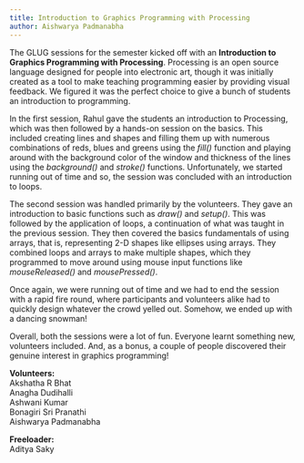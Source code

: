 ```yaml
---
title: Introduction to Graphics Programming with Processing
author: Aishwarya Padmanabha
---
```


The GLUG sessions for the semester kicked off with an <strong>Introduction to Graphics Programming with Processing</strong>. Processing is an open source language designed for people into electronic art, though it was initially created as a tool to make teaching programming easier by providing visual feedback. We figured it was the perfect choice to give a bunch of students an introduction to programming.</p>

In the first session, Rahul gave the students an introduction to Processing, which was then followed by a hands-on session on the basics. This included creating lines and shapes and filling them up with numerous combinations of reds, blues and greens using the *fill()* function and playing around with the background color of the window and thickness of the lines using the *background()* and *stroke()* functions. Unfortunately, we started running out of time and so, the session was concluded with an introduction to loops.

The second session was handled primarily by the volunteers. They gave an introduction to basic functions such as *draw()* and *setup()*. This was followed by the application of loops, a continuation of what was taught in the previous session. They then covered the basics fundamentals of using arrays, that is, representing 2-D shapes like ellipses using arrays. They combined loops and arrays to make multiple shapes, which they programmed to move around using mouse input functions like *mouseReleased()* and *mousePressed()*.

Once again, we were running out of time and we had to end the session with a rapid fire round, where participants and volunteers alike had to quickly design whatever the crowd yelled out. Somehow, we ended up with a dancing snowman!

Overall, both the sessions were a lot of fun. Everyone learnt something new, volunteers included. And, as a bonus, a couple of people discovered their genuine interest in graphics programming!

**Volunteers:**<br>
Akshatha R Bhat<br>
Anagha Dudihalli<br>
Ashwani Kumar<br>
Bonagiri Sri Pranathi<br>
Aishwarya Padmanabha<br>

**Freeloader:**<br>
Aditya Saky
